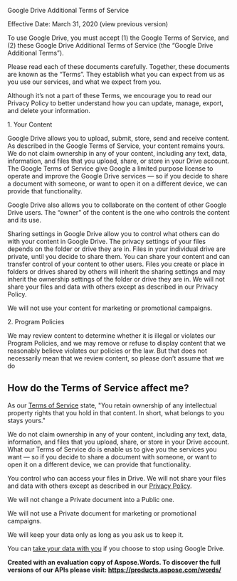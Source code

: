 ﻿

Google Drive Additional Terms of Service

Effective Date: March 31, 2020 (view previous version)

To use Google Drive, you must accept (1) the Google Terms of Service, and (2) these Google Drive Additional Terms of Service (the “Google Drive Additional Terms”).

Please read each of these documents carefully. Together, these documents are known as the “Terms”. They establish what you can expect from us as you use our services, and what we expect from you.

Although it’s not a part of these Terms, we encourage you to read our Privacy Policy to better understand how you can update, manage, export, and delete your information.

1\. Your Content

Google Drive allows you to upload, submit, store, send and receive content. As described in the Google Terms of Service, your content remains yours. We do not claim ownership in any of your content, including any text, data, information, and files that you upload, share, or store in your Drive account. The Google Terms of Service give Google a limited purpose license to operate and improve the Google Drive services — so if you decide to share a document with someone, or want to open it on a different device, we can provide that functionality.

Google Drive also allows you to collaborate on the content of other Google Drive users. The “owner” of the content is the one who controls the content and its use.

Sharing settings in Google Drive allow you to control what others can do with your content in Google Drive. The privacy settings of your files depends on the folder or drive they are in. Files in your individual drive are private, until you decide to share them. You can share your content and can transfer control of your content to other users. Files you create or place in folders or drives shared by others will inherit the sharing settings and may inherit the ownership settings of the folder or drive they are in. We will not share your files and data with others except as described in our Privacy Policy.

We will not use your content for marketing or promotional campaigns.

2\. Program Policies

We may review content to determine whether it is illegal or violates our Program Policies, and we may remove or refuse to display content that we reasonably believe violates our policies or the law. But that does not necessarily mean that we review content, so please don’t assume that we do
## <a name="_b0zmdmflh3a9"></a>How do the Terms of Service affect me?
As our [Terms of Service](https://www.google.com/drive/terms-of-service/) state, "You retain ownership of any intellectual property rights that you hold in that content. In short, what belongs to you stays yours."

We do not claim ownership in any of your content, including any text, data, information, and files that you upload, share, or store in your Drive account. What our Terms of Service do is enable us to give you the services you want — so if you decide to share a document with someone, or want to open it on a different device, we can provide that functionality.

You control who can access your files in Drive. We will not share your files and data with others except as described in our [Privacy Policy](https://www.google.com/policies/privacy/).

We will not change a Private document into a Public one.

We will not use a Private document for marketing or promotional campaigns.

We will keep your data only as long as you ask us to keep it.

You can [take your data with you](https://takeout.google.com/settings/takeout) if you choose to stop using Google Drive.

**Created with an evaluation copy of Aspose.Words. To discover the full versions of our APIs please visit: https://products.aspose.com/words/**
